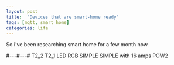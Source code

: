 ```yaml
---
layout: post
title:  "Devices that are smart-home ready"
tags: [mqtt, smart home]
categories: life
---
```


So i've been researching smart home for a few month now.

#---#---#
T2_2
T2_1
LED RGB
SIMPLE
SIMPLE with 16 amps
POW2


